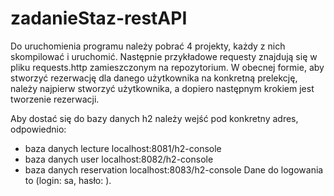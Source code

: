 # zadanieStaz-restAPI
Do uruchomienia programu należy pobrać 4 projekty, każdy z nich skompilować i uruchomić.
Następnie przykładowe requesty znajdują się w pliku requests.http zamieszczonym na repozytorium.
W obecnej formie, aby stworzyć rezerwację dla danego użytkownika na konkretną prelekcję, należy najpierw stworzyć użytkownika, a dopiero następnym krokiem jest tworzenie rezerwacji.

Aby dostać się do bazy danych h2 należy wejść pod konkretny adres, odpowiednio:
- baza danych lecture       localhost:8081/h2-console
- baza danych user          localhost:8082/h2-console
- baza danych reservation   localhost:8083/h2-console
Dane do logowania to (login: sa, hasło: ).
